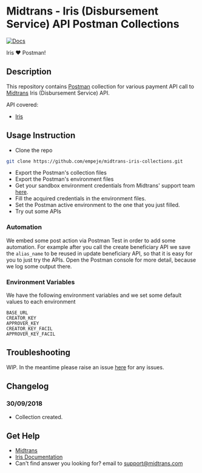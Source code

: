 # Midtrans - Iris (Disbursement Service) API Postman Collections
[![Docs](https://img.shields.io/badge/midtrans-docs-blue.svg)][IRIS_DOCS]

Iris ❤ Postman!

## Description

This repository contains [Postman](https://www.getpostman.com) collection for various payment API call to [Midtrans][MIDTRANS_SITE] Iris (Disbursement Service) API.

API covered:
* [Iris](https://iris-docs.midtrans.com/#overview)

## Usage Instruction

* Clone the repo

```bash
git clone https://github.com/empeje/midtrans-iris-collections.git
```

* Export the Postman's collection files
* Export the Postman's environment files
* Get your sandbox environment credentials from Midtrans' support team [here][MIDTRANS_SUPPORT].
* Fill the acquired credentials in the environment files.
* Set the Postman active environment to the one that you just filled.
* Try out some APIs

### Automation

We embed some post action via Postman Test in order to add some automation. For example after you call the create beneficiary API we save the `alias_name` to be reused in update beneficiary API, so that it is easy for you to just try the APIs. Open the Postman console for more detail, because we log some output there.

### Environment Variables

We have the following environment variables and we set some default values to each environment

```text
BASE_URL
CREATOR_KEY
APPROVER_KEY
CREATOR_KEY_FACIL
APPROVER_KEY_FACIL
```

## Troubleshooting

WIP. In the meantime please raise an issue [here][ISSUES_LINK] for any issues.

## Changelog

### 30/09/2018
- Collection created.

## Get Help

* [Midtrans][MIDTRANS_SITE]
* [Iris Documentation][IRIS_DOCS]
* Can't find answer you looking for? email to [support@midtrans.com][MIDTRANS_SUPPORT]

[IRIS_DOCS]: https://iris-docs.midtrans.com/#overview
[MIDTRANS_SITE]: https://midtrans.com
[MIDTRANS_SUPPORT]: mailto:support@midtrans.com
[ISSUES_LINK]: https://github.com/empeje/midtrans-iris-collections/issues


